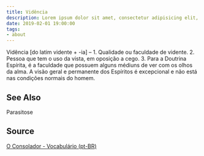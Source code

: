 ```yaml
---
title: Vidência
description: Lorem ipsum dolor sit amet, consectetur adipisicing elit, sed do eiusmod tempor incididunt ut labore et dolore magna aliqua.  TODO
date: 2019-02-01 19:00:00
tags:
- about
---
```


Vidência [do latim vidente + -ia] – 1. Qualidade ou faculdade de vidente. 2. Pessoa que tem o uso da vista, em oposição a cego. 3. Para a Doutrina Espírita, é a faculdade que possuem alguns médiuns de ver com os olhos da alma. A visão geral e permanente dos Espíritos é excepcional e não está nas condições normais do homem.

## See Also
Parasitose

## Source
[O Consolador - Vocabulário (pt-BR)](http://www.oconsolador.com.br/linkfixo/vocabulario/principal.html)
